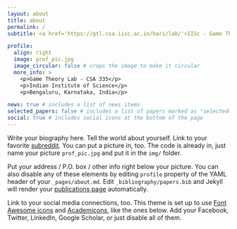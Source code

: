 ```yaml
---
layout: about
title: about
permalink: /
subtitle: <a href='https://gtl.csa.iisc.ac.in/hari/lab/'>IISc - Game Theory Lab</a>

profile:
  align: right
  image: prof_pic.jpg
  image_circular: false # crops the image to make it circular
  more_info: >
    <p>Game Theory Lab - CSA 335</p>
    <p>Indian Institute of Science</p>
    <p>Bengaluru, Karnataka, India</p>

news: true # includes a list of news items
selected_papers: false # includes a list of papers marked as "selected={true}"
social: true # includes social icons at the bottom of the page
---
```


Write your biography here. Tell the world about yourself. Link to your favorite [subreddit](http://reddit.com). You can put a picture in, too. The code is already in, just name your picture `prof_pic.jpg` and put it in the `img/` folder.

Put your address / P.O. box / other info right below your picture. You can also disable any of these elements by editing `profile` property of the YAML header of your `_pages/about.md`. Edit `_bibliography/papers.bib` and Jekyll will render your [publications page](/al-folio/publications/) automatically.

Link to your social media connections, too. This theme is set up to use [Font Awesome icons](https://fontawesome.com/) and [Academicons](https://jpswalsh.github.io/academicons/), like the ones below. Add your Facebook, Twitter, LinkedIn, Google Scholar, or just disable all of them.
